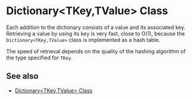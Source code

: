 # Dictionary<TKey,TValue> Class

Each addition to the dictionary consists of a value and its associated key. Retrieving a value by using its key is very fast, close to O(1), because the `Dictionary<TKey,TValue>` class is implemented as a hash table.

The speed of retrieval depends on the quality of the hashing algorithm of the type specified for `TKey`.

## See also

* [Dictionary<TKey,TValue> Class](https://docs.microsoft.com/en-us/dotnet/api/system.collections.generic.dictionary-2)
